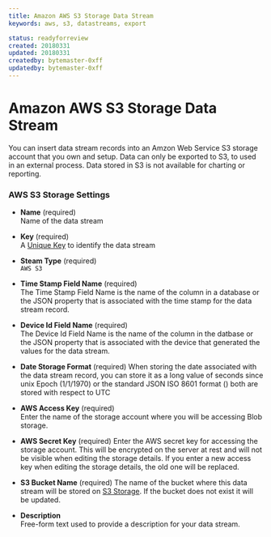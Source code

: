 ```yaml
---
title: Amazon AWS S3 Storage Data Stream
keywords: aws, s3, datastreams, export

status: readyforreview
created: 20180331
updated: 20180331
createdby: bytemaster-0xff
updatedby: bytemaster-0xff
---
```

# Amazon AWS S3 Storage Data Stream

You can insert data stream records into an Amzon Web Service S3 storage account that you own and setup.  Data can only be exported to S3, to used in an external process.  Data stored in S3 is not available for charting or reporting.

### AWS S3 Storage Settings

* **Name** (required)  
Name of the data stream

* **Key** (required)  
A [Unique Key](../Topics/Keys.md) to identify the data stream

* **Steam Type** (required)  
`AWS S3`

* **Time Stamp Field Name** (required)  
The Time Stamp Field Name is the name of the column in a database or the JSON property that is associated with the time stamp for the data stream record.

* **Device Id Field Name** (required)    
The Device Id Field Name is the name of the column in the datbase or the JSON property that is associated with the device that generated the values for the data stream.

* **Date Storage Format** (required)
When storing the date associated with the data stream record, you can store it as a long value of seconds since unix Epoch (1/1/1970) or the standard JSON ISO 8601 format () both are stored with respect to UTC

* **AWS Access Key** (required)  
Enter the name of the storage account where you will be accessing Blob storage.

* **AWS Secret Key** (required)
Enter the AWS secret key for accessing the storage account.  This will be encrypted on the server at rest and will not be visible when editing the storage details.  If you enter a new access key when editing the storage details, the old one will be replaced.

* **S3 Bucket Name** (required)
The name of the bucket where this data stream will be stored on [S3 Storage](https://aws.amazon.com/s3/).  If the bucket does not exist it will be updated.

* **Description**     
Free-form text used to provide a description for your data stream.
